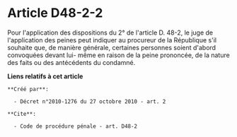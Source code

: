 # Article D48-2-2

Pour l'application des dispositions du 2° de l'article D. 48-2, le juge de l'application des peines peut indiquer au
procureur de la République s'il souhaite que, de manière générale, certaines personnes soient d'abord convoquées devant lui-
même en raison de la peine prononcée, de la nature des faits ou des antécédents du condamné.

**Liens relatifs à cet article**

	**Créé par**:

	  - Décret n°2010-1276 du 27 octobre 2010 - art. 2

	**Cite**:

	  - Code de procédure pénale - art. D48-2
